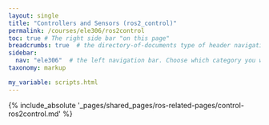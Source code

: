 ```yaml
---
layout: single
title: "Controllers and Sensors (ros2_control)"
permalink: /courses/ele306/ros2control
toc: true # The right side bar "on this page"
breadcrumbs: true  # the directory-of-documents type of header navigation
sidebar:
  nav: "ele306"  # the left navigation bar. Choose which category you want.
taxonomy: markup

my_variable: scripts.html
---
```



{% include_absolute '_pages/shared_pages/ros-related-pages/control-ros2control.md' %}
